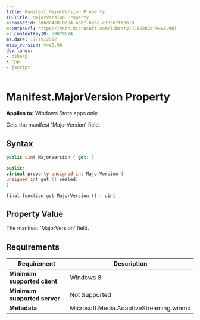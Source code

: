 ```yaml
---
title: Manifest.MajorVersion Property
TOCTitle: MajorVersion Property
ms:assetid: bdbda4e8-0c84-438f-babc-c18c67fbbb10
ms:mtpsurl: https://msdn.microsoft.com/library/JJ822820(v=VS.90)
ms:contentKeyID: 50079574
ms.date: 11/19/2012
mtps_version: v=VS.90
dev_langs:
- csharp
- cpp
- jscript
---
```


# Manifest.MajorVersion Property

**Applies to:** Windows Store apps only

Gets the manifest 'MajorVersion' field.

## Syntax

```csharp
public uint MajorVersion { get; }
```

```cpp
public:
virtual property unsigned int MajorVersion {
unsigned int get () sealed;
}
```

```jscript
final function get MajorVersion () : uint
```

## Property Value

The manifest 'MajorVersion' field.

## Requirements

|Requirement|Description|
|--- |--- |
|**Minimum supported client**|Windows 8|
|**Minimum supported server**|Not Supported|
|**Metadata**|Microsoft.Media.AdaptiveStreaming.winmd|
